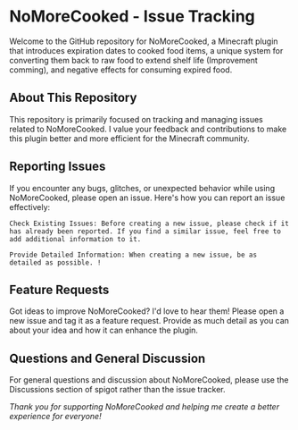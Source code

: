 # **NoMoreCooked - Issue Tracking**

Welcome to the GitHub repository for NoMoreCooked, a Minecraft plugin that introduces expiration dates to cooked food items, a unique system for converting them back to raw food to extend shelf life (Improvement comming), and negative effects for consuming expired food.


## **About This Repository**

This repository is primarily focused on tracking and managing issues related to NoMoreCooked. I value your feedback and contributions to make this plugin better and more efficient for the Minecraft community.


## **Reporting Issues**

If you encounter any bugs, glitches, or unexpected behavior while using NoMoreCooked, please open an issue. Here's how you can report an issue effectively:

    Check Existing Issues: Before creating a new issue, please check if it has already been reported. If you find a similar issue, feel free to add additional information to it.

    Provide Detailed Information: When creating a new issue, be as detailed as possible. !


## **Feature Requests**

Got ideas to improve NoMoreCooked? I'd love to hear them! Please open a new issue and tag it as a feature request. Provide as much detail as you can about your idea and how it can enhance the plugin.


## **Questions and General Discussion**

For general questions and discussion about NoMoreCooked, please use the Discussions section of spigot rather than the issue tracker.


_Thank you for supporting NoMoreCooked and helping me create a better experience for everyone!_
